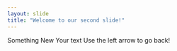 ```yaml
---
layout: slide
title: "Welcome to our second slide!"
---
```


Something New
Your text
Use the left arrow to go back!
